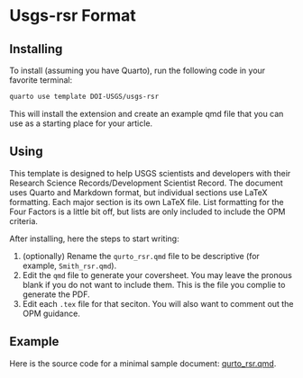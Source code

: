 # Usgs-rsr Format

## Installing

To install (assuming you have Quarto), run the following code in your favorite terminal:

```bash
quarto use template DOI-USGS/usgs-rsr
```

This will install the extension and create an example qmd file that you can use as a starting place for your article.

## Using

This template is designed to help USGS scientists and developers with their Research Science Records/Development Scientist Record.
The document uses Quarto and Markdown format, but individual sections use LaTeX formatting.
Each major section is its own LaTeX file.
List formatting for the Four Factors is a little bit off, but lists are only included to include the OPM criteria.

After installing, here the steps to start writing:

1. (optionally) Rename the `qurto_rsr.qmd` file to be descriptive (for example, `Smith_rsr.qmd`).
2. Edit the `qmd` file to generate your coversheet. You may leave the pronous blank if you do not want to include them. This is the file you complie to generate the PDF.
3. Edit each `.tex` file for that seciton. You will also want to comment out the OPM guidance.

## Example

Here is the source code for a minimal sample document: [qurto_rsr.qmd](qurto_rsr.qmd).

